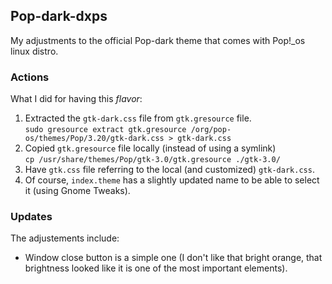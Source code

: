 ## Pop-dark-dxps

My adjustments to the official Pop-dark theme that comes with Pop!\_os linux distro.

### Actions

What I did for having this _flavor_:

1. Extracted the `gtk-dark.css` file from `gtk.gresource` file.<br/>
   `sudo gresource extract gtk.gresource /org/pop-os/themes/Pop/3.20/gtk-dark.css > gtk-dark.css`
2. Copied `gtk.gresource` file locally (instead of using a symlink)<br/>
   `cp /usr/share/themes/Pop/gtk-3.0/gtk.gresource ./gtk-3.0/`
3. Have `gtk.css` file referring to the local (and customized) `gtk-dark.css`.
4. Of course, `index.theme` has a slightly updated name to be able to select it (using Gnome Tweaks).

### Updates

The adjustements include:

- Window close button is a simple one (I don't like that bright orange, that brightness looked like it is one of the most important elements).
